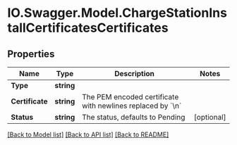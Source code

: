 # IO.Swagger.Model.ChargeStationInstallCertificatesCertificates
## Properties

Name | Type | Description | Notes
------------ | ------------- | ------------- | -------------
**Type** | **string** |  | 
**Certificate** | **string** | The PEM encoded certificate with newlines replaced by &#x60;\\n&#x60; | 
**Status** | **string** | The status, defaults to Pending | [optional] 

[[Back to Model list]](../README.md#documentation-for-models) [[Back to API list]](../README.md#documentation-for-api-endpoints) [[Back to README]](../README.md)

